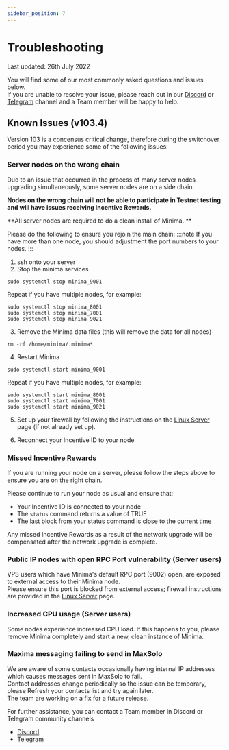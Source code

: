 ```yaml
---
sidebar_position: 7
---
```


# Troubleshooting

Last updated: 26th July 2022

You will find some of our most commonly asked questions and issues below. <br/>
If you are unable to resolve your issue, please reach out in our [Discord](https://discord.gg/ZQaUXPape5) or [Telegram](https://t.me/Minima_Global) channel and a Team member will be happy to help. 

## Known Issues (v103.4)

Version 103 is a concensus critical change, therefore during the switchover period you may experience some of the following issues:
 

### Server nodes on the wrong chain
Due to an issue that occurred in the process of many server nodes upgrading simultaneously, some server nodes are on a side chain.

**Nodes on the wrong chain will not be able to participate in Testnet testing and will have issues receiving Incentive Rewards.**

**All server nodes are required to do a clean install of Minima. **

Please do the following to ensure you rejoin the main chain: 
:::note
If you have more than one node, you should adjustment the port numbers to your nodes.
:::

1. ssh onto your server
2. Stop the minima services 
```
sudo systemctl stop minima_9001
```
Repeat if you have multiple nodes, for example:
```
sudo systemctl stop minima_8001
sudo systemctl stop minima_7001
sudo systemctl stop minima_9021
```
3. Remove the Minima data files (this will remove the data for all nodes)
```
rm -rf /home/minima/.minima*
```
4. Restart Minima
```
sudo systemctl start minima_9001
```
Repeat if you have multiple nodes, for example:
```
sudo systemctl start minima_8001
sudo systemctl start minima_7001
sudo systemctl start minima_9021
```
5. Set up your firewall by following the instructions on the [Linux Server](/docs/runanode/linux_vps) page (if not already set up).

6. Reconnect your Incentive ID to your node

### Missed Incentive Rewards

If you are running your node on a server, please follow the steps above to ensure you are on the right chain.

Please continue to run your node as usual and ensure that: <br/>
- Your Incentive ID is connected to your node
- The `status` command returns a value of TRUE
- The last block from your status command is close to the current time

Any missed Incentive Rewards as a result of the network upgrade will be compensated after the network upgrade is complete.

### Public IP nodes with open RPC Port vulnerability (Server users)
VPS users which have Minima's default RPC port (9002) open, are exposed to external access to their Minima node. <br/>
Please ensure this port is blocked from external access; firewall instructions are provided in the [Linux Server](/docs/runanode/linux_vps) page.

### Increased CPU  usage (Server users)
Some nodes experience increased CPU load. If this happens to you, please remove Minima completely and start a new, clean instance of Minima.

### Maxima messaging failing to send in MaxSolo
We are aware of some contacts occasionally having internal IP addresses which causes messages sent in MaxSolo to fail. <br/>
Contact addresses change periodically so the issue can be temporary, please Refresh your contacts list and try again later.<br/>
The team are working on a fix for a future release.


For further assistance, you can contact a Team member in Discord or Telegram community channels

- [Discord](https://discord.gg/ZQaUXPape5)
- [Telegram](https://t.me/Minima_Global) 







